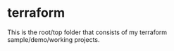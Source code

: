 # terraform
This is the root/top folder that consists of my terraform sample/demo/working projects.
